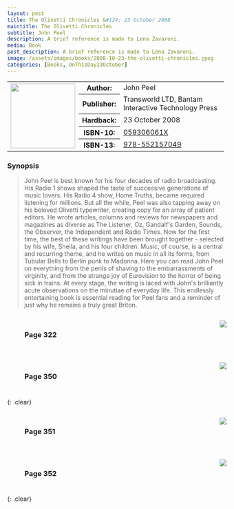 ```yaml
---
layout: post
title: The Olivetti Chronicles &#124; 23 October 2008
maintitle: The Olivetti Chronicles
subtitle: John Peel
description: A brief reference is made to Lena Zavaroni.
media: Book
post_description: A brief reference is made to Lena Zavaroni.
image: /assets/images/books/2008-10-23-the-olivetti-chronicles.jpeg
categories: [Books, OnThisDay23October]
---
```


<table class="striped">
<td rowspan="6" style="text-align: center;"><a href="/assets/images/books/2008-10-23-the-olivetti-chronicles.jpeg"><img src="/assets/images/books/2008-10-23-the-olivetti-chronicles.jpeg" width="150" class="zoom-in" /></a></td>
<tr>
<th>Author:</th>
<td>John Peel</td>
</tr>
<tr>
<th>Publisher:</th>
<td>Transworld LTD, Bantam Interactive Technology Press</td>
</tr>
<tr>
<th>Hardback:</th>
<td>23 October 2008</td>
</tr>
<tr>
<th>ISBN-10:</th>
<td><a class="external-link" href="https://www.google.com/search?newwindow=1&sxsrf=ALeKk03F-4UY6wagNLHirGhTP5m727GwEg%3A1602837158655&ei=plqJX5HOJ_PwxgPPiY_IBw&q=ISBN+10%3A+059306061X&oq=ISBN+10%3A+059306061X&gs_lcp=CgZwc3ktYWIQAzoHCAAQRxCwA1CxoQNYorgDYNO-A2gBcAB4AIABU4gB4QGSAQEzmAEAoAECoAEBqgEHZ3dzLXdpesgBCMABAQ&sclient=psy-ab&ved=0ahUKEwiRueXb2bjsAhVzuHEKHc_EA3kQ4dUDCA0&uact=5">059306061X</a></td>
</tr>
<tr>
<th>ISBN-13:</th>
<td><a class="external-link" href="https://www.google.com/search?newwindow=1&sxsrf=ALeKk01Xs9W_KvczYH6TAbK7ZYGgyJ12-A%3A1602837152968&ei=oFqJX6_TOsCV1fAP-r2bwA8&q=ISBN+13%3A+978-0593060612&oq=ISBN+13%3A+978-0593060612&gs_lcp=CgZwc3ktYWIQA1DwIVjwIWCaJ2gBcAB4AIABuAGIAbgBkgEDMC4xmAEAoAEBqgEHZ3dzLXdpesABAQ&sclient=psy-ab&ved=0ahUKEwivo4rZ2bjsAhXAShUIHfreBvgQ4dUDCA0&uact=5">978-552157049</a></td>
</tr>
</table>

### Synopsis
> John Peel is best known for his four decades of radio broadcasting. His Radio 1 shows shaped the taste of successive generations of music lovers. His Radio 4 show, Home Truths, became required listening for millions. But all the while, Peel was also tapping away on his beloved Olivetti typewriter, creating copy for an array of patient editors. He wrote articles, columns and reviews for newspapers and magazines as diverse as The Listener, Oz, Gandalf's Garden, Sounds, the Observer, the Independent and Radio Times. Now for the first time, the best of these writings have been brought together - selected by his wife, Sheila, and his four children. Music, of course, is a central and recurring theme, and he writes on music in all its forms, from Tubular Bells to Berlin punk to Madonna. Here you can read John Peel on everything from the perils of shaving to the embarrassments of virginity, and from the strange joy of Eurovision to the horror of being sick in trains. At every stage, the writing is laced with John's brilliantly acute observations on the minutiae of everyday life. This endlessly entertaining book is essential reading for Peel fans and a reminder of just why he remains a truly great Briton.

<figure class="fig1" id="page-322">
<figcaption>
<h3>Page 322</h3>
</figcaption>
<a href="/assets/images/books/the-olivetti-chronicles-page-322.jpg"><img src="/assets/images/books/the-olivetti-chronicles-page-322.jpg" class="full-width zoom-in" /></a>
</figure>

<figure class="fig2" id="page-350">
<figcaption>
<h3>Page 350</h3>
</figcaption>
<a href="/assets/images/books/the-olivetti-chronicles-page-350.jpg"><img src="/assets/images/books/the-olivetti-chronicles-page-350.jpg" class="full-width zoom-in" /></a>
</figure>

{: .clear}

<figure class="fig1" id="page-351">
<figcaption>
<h3>Page 351</h3>
</figcaption>
<a href="/assets/images/books/the-olivetti-chronicles-page-351.jpg"><img src="/assets/images/books/the-olivetti-chronicles-page-351.jpg" class="full-width zoom-in" /></a>
</figure>

<figure class="fig2" id="page-352">
<figcaption>
<h3>Page 352</h3>
</figcaption>
<a href="/assets/images/books/the-olivetti-chronicles-page-352.jpg"><img src="/assets/images/books/the-olivetti-chronicles-page-352.jpg" class="full-width zoom-in" /></a>
</figure>

<br />{: .clear}

<style>
.fig1 {float:left; width:48%;}
figcaption {float:left; width:100%;}

.fig2 {float:right; width:48%;}
figcaption {float:left; width:100%;}

@media screen and (orientation:portrait) {
.fig1, .fig2 {float:left; width:100%;}
figcaption {float:left; width:90%; margin-bottom: 10px;}
}
</style>

